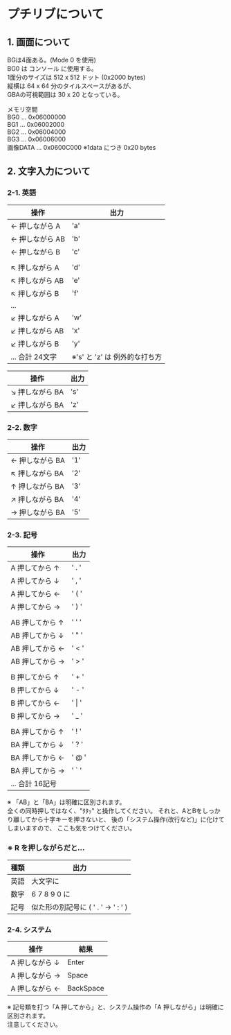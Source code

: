 # プチリブについて

## 1. 画面について
BGは4面ある。(Mode 0 を使用)  
BG0 は コンソール に使用する。  
1面分のサイズは 512 x 512 ドット (0x2000 bytes)  
縦横は 64 x 64 分のタイルスペースがあるが、  
GBAの可視範囲は 30 x 20 となっている。  

メモリ空間  
BG0      ... 0x06000000  
BG1      ... 0x06002000  
BG2      ... 0x06004000  
BG3      ... 0x06006000  
画像DATA ... 0x0600C000 ※1data につき 0x20 bytes  

## 2. 文字入力について
### 2-1. 英語 
| 操作 | 出力
|-|-
|← 押しながら A  | 'a'
|← 押しながら AB | 'b'
|← 押しながら B  | 'c'
| |
|↖ 押しながら A  | 'd'
|↖ 押しながら AB | 'e'
|↖ 押しながら B  | 'f'
|...|
|↙ 押しながら A  | 'w'
|↙ 押しながら AB | 'x'
|↙ 押しながら B  | 'y'
| ... 合計 24文字 | ※'s' と 'z' は 例外的な打ち方

| 操作 | 出力
|-|-
|↘ 押しながら BA | 's'
|↙ 押しながら BA | 'z'

### 2-2. 数字
| 操作 | 出力
|-|-
|← 押しながら BA | '1'
|↖ 押しながら BA | '2'
|↑ 押しながら BA | '3'
|↗ 押しながら BA | '4'
|→ 押しながら BA | '5'

### 2-3. 記号
| 操作 | 出力
|-|-
| A  押してから ↑| ' . '
| A  押してから ↓| ' , '
| A  押してから ←| ' ( '
| A  押してから →| ' ) '
||
| AB 押してから ↑| ' ' '
| AB 押してから ↓| ' " '
| AB 押してから ←| ' < '
| AB 押してから →| ' > '
|| 
| B  押してから ↑| ' + '
| B  押してから ↓| ' - '
| B  押してから ←| ' \| '
| B  押してから →| ' _ '
||
| BA 押してから ↑| ' ! '
| BA 押してから ↓| ' ? '
| BA 押してから ←| ' @ '
| BA 押してから →| ' ` '
| ... 合計 16記号 |

※ 「AB」と「BA」は明確に区別されます。  
全くの同時押しではなく、"ﾀﾀｯ" と操作してください。
それと、AとBをしっかり離してから十字キーを押さないと、
後の「システム操作(改行など)」に化けてしまいますので、
ここも気をつけてください。

### ※ R を押しながらだと...
| 種類 | 出力
|-|-
| 英語 | 大文字に
| 数字 | 6 7 8 9 0 に
| 記号 | 似た形の別記号に ( ' . ' → ' : ' )

### 2-4. システム
| 操作 | 結果
|-|-
| A  押しながら ↓| Enter
| A  押しながら →| Space
| A  押しながら ←| BackSpace

※ 記号類を打つ「A 押してから」と、システム操作の「A 押しながら」は明確に区別されます。  
注意してください。